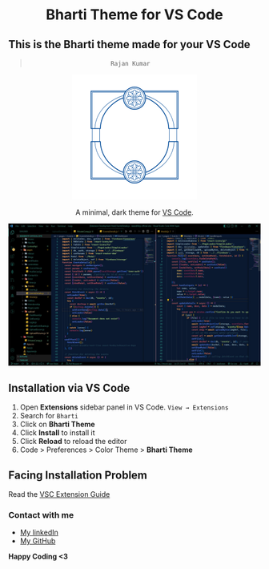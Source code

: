 <h1 align="center">
  Bharti Theme for VS Code
</h1>

## This is the Bharti theme made for your VS Code 
 >                            Rajan Kumar
 <p align="center">
  <img alt="Halcyon Logo" src="image/Bharti-theme-bg.png" width="250" />
</p>

<p align="center">
  A minimal, dark theme for <a href="https://marketplace.visualstudio.com/items?itemName=Rajankumar.bharti-theme">VS Code</a>.

![demo](image/bharti_theme3.jpg)

## Installation via VS Code

1. Open **Extensions** sidebar panel in VS Code. `View → Extensions`
2. Search for `Bharti`
3. Click on **Bharti Theme** 
4. Click **Install** to install it
5. Click **Reload** to reload the editor
6. Code > Preferences > Color Theme > **Bharti Theme**

## Facing Installation Problem 

Read the [VSC Extension Guide](https://code.visualstudio.com/docs/editor/extension-marketplace)

### Contact with me 
* [My linkedIn](https://www.linkedin.com/in/krcpr007/)
* [My GitHub](https://github.com/krcpr007)

**Happy Coding <3**
